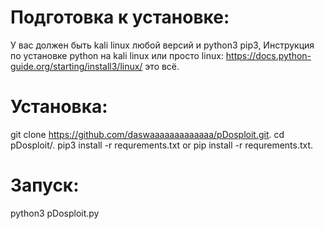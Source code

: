 # Подготовка к установке:
У вас должен быть kali linux любой версий и python3 pip3, Инструкция по установке python на kali linux или просто linux: https://docs.python-guide.org/starting/install3/linux/
это всё.
# Установка:
git clone https://github.com/daswaaaaaaaaaaaaa/pDosploit.git.  cd pDosploit/.  pip3 install -r requrements.txt or pip install -r requrements.txt.
# Запуск:
python3 pDosploit.py

